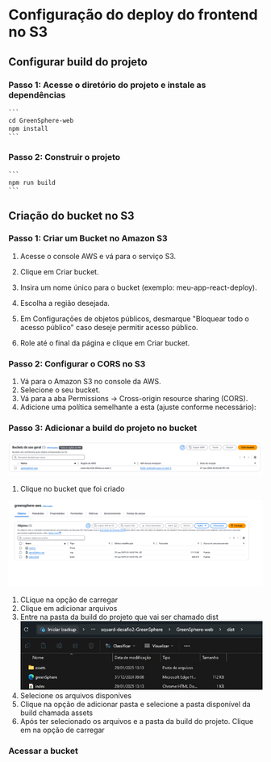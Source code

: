 # Configuração do deploy do frontend no S3 

## Configurar build do projeto

### Passo 1: Acesse o diretório do projeto e instale as dependências 
    ```
    cd GreenSphere-web
    npm install
    ```

### Passo 2: Construir o projeto
    ```
    npm run build
    ``` 

## Criação do bucket no S3 

### Passo 1: Criar um Bucket no Amazon S3

1. Acesse o console AWS e vá para o serviço S3.

2. Clique em Criar bucket.

3. Insira um nome único para o bucket (exemplo: meu-app-react-deploy).

4. Escolha a região desejada.

5. Em Configurações de objetos públicos, desmarque "Bloquear todo o acesso público" caso deseje permitir acesso público.

6. Role até o final da página e clique em Criar bucket.

### Passo 2: Configurar o CORS no S3

1. Vá para o Amazon S3 no console da AWS.
2. Selecione o seu bucket.
3. Vá para a aba Permissions → Cross-origin resource sharing (CORS).
4. Adicione uma política semelhante a esta (ajuste conforme necessário):

### Passo 3: Adicionar a build do projeto no bucket

![Buckets](imagens\print1_S3.png)
1. Clique no bucket que foi criado 

![Bucket_criado](imagens\print2_s3.png)
1. CLique na opção de carregar 
2. Clique em adicionar arquivos 
3. Entre na pasta da build do projeto que vai ser chamado dist
![Build](imagens\print3_s3.jpeg)
1. Selecione os arquivos disponíves 
2. Clique na opção de adicionar pasta e selecione a pasta disponível da build chamada assets
3. Após ter selecionado os arquivos e a pasta da build do projeto. Clique em na opção de carregar 

### Acessar a bucket 

